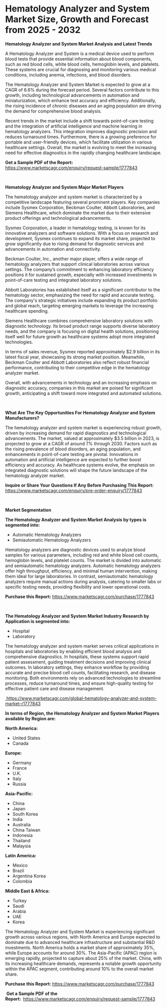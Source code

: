 <p><h1>Hematology Analyzer and System Market Size, Growth and Forecast from 2025 - 2032</h1></p><p><strong>Hematology Analyzer and System Market Analysis and Latest Trends</strong></p>
<p><p>A Hematology Analyzer and System is a medical device used to perform blood tests that provide essential information about blood components, such as red blood cells, white blood cells, hemoglobin levels, and platelets. These systems are crucial for diagnosing and monitoring various medical conditions, including anemia, infections, and blood disorders.</p><p>The Hematology Analyzer and System Market is expected to grow at a CAGR of 6.6% during the forecast period. Several factors contribute to this growth, including technological advancements in automation and miniaturization, which enhance test accuracy and efficiency. Additionally, the rising incidence of chronic diseases and an aging population are driving the demand for comprehensive blood analysis.</p><p>Recent trends in the market include a shift towards point-of-care testing and the integration of artificial intelligence and machine learning in hematology analyzers. This integration improves diagnostic precision and reduces turnaround times. Furthermore, there is a growing preference for portable and user-friendly devices, which facilitate utilization in various healthcare settings. Overall, the market is evolving to meet the increasing need for effective diagnostics in the rapidly changing healthcare landscape.</p></p>
<p><strong>Get a Sample PDF of the Report:&nbsp;</strong> <a href="https://www.marketscagr.com/enquiry/request-sample/1777843?utm_campaign=2660&utm_medium=2&utm_source=Github&utm_content=ia&utm_term=16042025&utm_id=hematology-analyzer-and-system">https://www.marketscagr.com/enquiry/request-sample/1777843</a></p>
<p>&nbsp;</p>
<p><strong>Hematology Analyzer and System Major Market Players</strong></p>
<p><p>The hematology analyzer and system market is characterized by a competitive landscape featuring several prominent players. Key companies include Sysmex Corporation, Beckman Coulter, Abbott Laboratories, and Siemens Healthcare, which dominate the market due to their extensive product offerings and technological advancements.</p><p>Sysmex Corporation, a leader in hematology testing, is known for its innovative analyzers and software solutions. With a focus on research and development, Sysmex continues to expand its market share, projected to grow significantly due to rising demand for diagnostic services and advancements in automation and connectivity.</p><p>Beckman Coulter, Inc., another major player, offers a wide range of hematology analyzers that support clinical laboratories across various settings. The company’s commitment to enhancing laboratory efficiency positions it for sustained growth, especially with increased investments in point-of-care testing and integrated laboratory solutions.</p><p>Abbott Laboratories has established itself as a significant contributor to the hematology sector, emphasizing the need for rapid and accurate testing. The company's strategic initiatives include expanding its product portfolio and global reach, targeting emerging markets to leverage the increasing healthcare spending.</p><p>Siemens Healthcare combines comprehensive laboratory solutions with diagnostic technology. Its broad product range supports diverse laboratory needs, and the company is focusing on digital health solutions, positioning itself well for future growth as healthcare systems adopt more integrated technologies.</p><p>In terms of sales revenue, Sysmex reported approximately $2.9 billion in its latest fiscal year, showcasing its strong market position. Meanwhile, Beckman Coulter and Abbott Laboratories also reflect robust financial performance, contributing to their competitive edge in the hematology analyzer market.</p><p>Overall, with advancements in technology and an increasing emphasis on diagnostic accuracy, companies in this market are poised for significant growth, anticipating a shift toward more integrated and automated solutions.</p></p>
<p>&nbsp;</p>
<p><strong>What Are The Key Opportunities For Hematology Analyzer and System Manufacturers?</strong></p>
<p><p>The hematology analyzer and system market is experiencing robust growth, driven by increasing demand for rapid diagnostics and technological advancements. The market, valued at approximately $3.5 billion in 2023, is projected to grow at a CAGR of around 7% through 2030. Factors such as the rising prevalence of blood disorders, an aging population, and enhancements in point-of-care testing are pivotal. Innovations in automation and artificial intelligence are expected to further boost efficiency and accuracy. As healthcare systems evolve, the emphasis on integrated diagnostic solutions will shape the future landscape of the hematology analyzer market.</p></p>
<p><strong>Inquire or Share Your Questions If Any Before Purchasing This Report:</strong> <a href="https://www.marketscagr.com/enquiry/pre-order-enquiry/1777843?utm_campaign=2660&utm_medium=2&utm_source=Github&utm_content=ia&utm_term=16042025&utm_id=hematology-analyzer-and-system">https://www.marketscagr.com/enquiry/pre-order-enquiry/1777843</a></p>
<p>&nbsp;</p>
<p><strong>Market Segmentation</strong></p>
<p><strong>The Hematology Analyzer and System Market Analysis by types is segmented into:</strong></p>
<p><ul><li>Automatic Hematology Analyzers</li><li>Semiautomatic Hematology Analyzers</li></ul></p>
<p><p>Hematology analyzers are diagnostic devices used to analyze blood samples for various parameters, including red and white blood cell counts, hemoglobin levels, and platelet counts. The market is divided into automatic and semiautomatic hematology analyzers. Automatic hematology analyzers offer high throughput, efficiency, and minimal human intervention, making them ideal for large laboratories. In contrast, semiautomatic hematology analyzers require manual actions during analysis, catering to smaller labs or specific testing needs, providing flexibility and lower operational costs.</p></p>
<p><strong>Purchase this Report:&nbsp;</strong><a href="https://www.marketscagr.com/purchase/1777843?utm_campaign=2660&utm_medium=2&utm_source=Github&utm_content=ia&utm_term=16042025&utm_id=hematology-analyzer-and-system">https://www.marketscagr.com/purchase/1777843</a></p>
<p>&nbsp;</p>
<p><strong>The Hematology Analyzer and System Market Industry Research by Application is segmented into:</strong></p>
<p><ul><li>Hospital</li><li>Laboratory</li></ul></p>
<p><p>The hematology analyzer and system market serves critical applications in hospitals and laboratories by enabling efficient blood analysis and comprehensive diagnostics. In hospitals, these systems support rapid patient assessment, guiding treatment decisions and improving clinical outcomes. In laboratory settings, they enhance workflow by providing accurate and precise blood cell counts, facilitating research, and disease monitoring. Both environments rely on advanced technologies to streamline processes, reduce turnaround times, and ensure high-quality testing for effective patient care and disease management.</p></p>
<p><a href="https://www.marketscagr.com/global-hematology-analyzer-and-system-market-r1777843?utm_campaign=2660&utm_medium=2&utm_source=Github&utm_content=ia&utm_term=16042025&utm_id=hematology-analyzer-and-system">&nbsp;https://www.marketscagr.com/global-hematology-analyzer-and-system-market-r1777843</a></p>
<p><strong>In terms of Region, the Hematology Analyzer and System Market Players available by Region are:</strong></p>
<p>
    <p> <strong> North America: </strong>
        <ul>
            <li>United States</li>
            <li>Canada</li>
        </ul>
        </p> 
    <p> <strong> Europe: </strong>
        <ul>
            <li>Germany</li>
            <li>France</li>
            <li>U.K.</li>
            <li>Italy</li>
            <li>Russia</li>
        </ul>
        </p> 
    <p> <strong> Asia-Pacific: </strong>
        <ul>
            <li>China</li>
            <li>Japan</li>
            <li>South Korea</li>
            <li>India</li>
            <li>Australia</li>
            <li>China Taiwan</li>
            <li>Indonesia</li>
            <li>Thailand</li>
            <li>Malaysia</li>
        </ul>
        </p> 
    <p> <strong> Latin America: </strong>
        <ul>
            <li>Mexico</li>
            <li>Brazil</li>
            <li>Argentina Korea</li>
            <li>Colombia</li>
        </ul>
        </p> 
    <p> <strong> Middle East & Africa: </strong>
        <ul>
            <li>Turkey</li>
            <li>Saudi</li>
            <li>Arabia</li>
            <li>UAE</li>
            <li>Korea</li>
        </ul>
    </p>
    </p>
<p><p>The Hematology Analyzer and System Market is experiencing significant growth across various regions, with North America and Europe expected to dominate due to advanced healthcare infrastructure and substantial R&D investments. North America holds a market share of approximately 35%, while Europe accounts for around 30%. The Asia-Pacific (APAC) region is emerging rapidly, projected to capture about 25% of the market. China, with its increasing healthcare demands, represents a notable growth opportunity within the APAC segment, contributing around 10% to the overall market share.</p></p>
<p><strong>Purchase this Report: </strong><a href="https://www.marketscagr.com/purchase/1777843?utm_campaign=2660&utm_medium=2&utm_source=Github&utm_content=ia&utm_term=16042025&utm_id=hematology-analyzer-and-system">https://www.marketscagr.com/purchase/1777843</a></p>
<p>&nbsp;<strong>Get a Sample PDF of the Report:&nbsp;&nbsp;</strong><a href="https://www.marketscagr.com/enquiry/request-sample/1777843?utm_campaign=2660&utm_medium=2&utm_source=Github&utm_content=ia&utm_term=16042025&utm_id=hematology-analyzer-and-system">https://www.marketscagr.com/enquiry/request-sample/1777843</a></p>
<p><strong></strong></p>
<p><p></p><p></p><p></p></p>